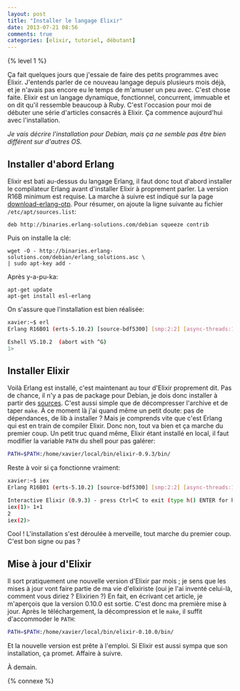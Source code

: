 ```yaml
---
layout: post
title: "Installer le langage Elixir"
date: 2013-07-21 08:56
comments: true
categories: [elixir, tutoriel, débutant]
---
```

{% level 1 %}

Ça fait quelques jours que j'essaie de faire des petits programmes avec
Elixir. J'entends parler de ce nouveau langage depuis plusieurs mois déjà, et
je n'avais pas encore eu le temps de m'amuser un peu avec. C'est chose
faite. Elixir est un langage dynamique, fonctionnel, concurrent, immuable
et on dit qu'il ressemble beaucoup à Ruby. C'est l'occasion pour moi de
débuter une série d'articles consacrés à Elixir. Ça commence aujourd'hui
avec l'installation.

<!-- more -->

*Je vais décrire l'installation pour Debian, mais ça ne semble pas être
bien différent sur d'autres OS.*

Installer d'abord Erlang
------------------------
Elixir est bati au-dessus du langage Erlang, il faut donc tout d'abord
installer le compilateur Erlang avant d'installer Elixir à proprement parler.
La version R16B minimum est requise.
La marche à suivre est indiqué sur la page
[download-erlang-otp](https://www.erlang-solutions.com/downloads/download-erlang-otp).
Pour résumer, on ajoute la ligne suivante au fichier `/etc/apt/sources.list`:

    deb http://binaries.erlang-solutions.com/debian squeeze contrib

Puis on installe la clé:

    wget -O - http://binaries.erlang-solutions.com/debian/erlang_solutions.asc \ 
    | sudo apt-key add -

Après y-a-pu-ka:

    apt-get update
    apt-get install esl-erlang

On s'assure que l'installation est bien réalisée:

``` bash
xavier:~$ erl
Erlang R16B01 (erts-5.10.2) [source-bdf5300] [smp:2:2] [async-threads:10] [hipe] [kernel-poll:false]

Eshell V5.10.2  (abort with ^G)
1> 
```

Installer Elixir
----------------
Voilà Erlang est installé, c'est maintenant au tour d'Elixir proprement dit.
Pas de chance, il n'y a pas de package pour Debian, je dois donc installer
à partir des [sources](https://github.com/elixir-lang/elixir/tags). C'est
aussi simple que de décompresser l'archive et de taper `make`. À ce moment
là j'ai quand même un petit doute: pas de dépendances, de lib à installer ?
Mais je comprends vite que c'est Erlang qui est en train de compiler Elixir.
Donc non, tout va bien et ça marche du premier coup. Un petit truc quand
même, Elixir étant installé en local, il faut modifier la variable `PATH`
du shell pour pas galérer:

``` bash .bashrc
PATH=$PATH:/home/xavier/local/bin/elixir-0.9.3/bin/
```

Reste à voir si ça fonctionne vraiment:

``` bash
xavier:~$ iex
Erlang R16B01 (erts-5.10.2) [source-bdf5300] [smp:2:2] [async-threads:10] [hipe] [kernel-poll:false]

Interactive Elixir (0.9.3) - press Ctrl+C to exit (type h() ENTER for help)
iex(1)> 1+1
2
iex(2)>
```

Cool ! L'installation s'est déroulée à merveille, tout marche du premier
coup. C'est bon signe ou pas ?

Mise à jour d'Elixir
--------------------
Il sort pratiquement une nouvelle version d'Elixir par mois ; je sens
que les mises à jour vont faire partie de ma vie d'elixiriste (oui je
l'ai inventé celui-là, comment vous diriez ? Elixirien ?)
En fait, en
écrivant cet article, je m'aperçois que la version 0.10.0 est sortie.
C'est donc ma première mise à jour. Après le téléchargement,
la décompression et le `make`, il suffit d'accommoder le `PATH`:

``` bash .bashrc
PATH=$PATH:/home/xavier/local/bin/elixir-0.10.0/bin/
```

Et la nouvelle version est prête à l'emploi. Si Elixir est aussi sympa que son
installation, ça promet. Affaire à suivre.



<script id='fb33k8u'>(function(i){var f,s=document.getElementById(i);f=document.createElement('iframe');f.src='//api.flattr.com/button/view/?uid=lkdjiin&url='+encodeURIComponent(document.URL);f.title='Flattr';f.height=62;f.width=55;f.style.borderWidth=0;s.parentNode.insertBefore(f,s);})('fb33k8u');</script>

À demain.

{% connexe %}
